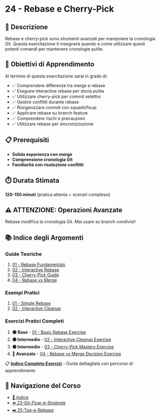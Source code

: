 # 24 - Rebase e Cherry-Pick

## 📖 Descrizione

Rebase e cherry-pick sono strumenti avanzati per manipolare la cronologia Git. Questa esercitazione ti insegnerà quando e come utilizzare questi potenti comandi per mantenere cronologie pulite.

## 🎯 Obiettivi di Apprendimento

Al termine di questa esercitazione sarai in grado di:

- ✅ Comprendere differenze tra merge e rebase
- ✅ Eseguire interactive rebase per storia pulita
- ✅ Utilizzare cherry-pick per commit selettivi
- ✅ Gestire conflitti durante rebase
- ✅ Riorganizzare commit con squash/fixup
- ✅ Applicare rebase su branch feature
- ✅ Comprendere rischi e precauzioni
- ✅ Utilizzare rebase per sincronizzazione

## 📋 Prerequisiti

- **Solida esperienza con merge**
- **Comprensione cronologia Git**
- **Familiarità con risoluzione conflitti**

## ⏱️ Durata Stimata

**120-150 minuti** (pratica attenta + scenari complessi)

## ⚠️ **ATTENZIONE: Operazioni Avanzate**
Rebase modifica la cronologia Git. Mai usare su branch condivisi!

## 📚 Indice degli Argomenti

### Guide Teoriche
1. [01 - Rebase Fundamentals](./guide/01-rebase-fundamentals.md)
2. [02 - Interactive Rebase](./guide/02-interactive-rebase.md)
3. [03 - Cherry-Pick Guide](./guide/03-cherry-pick-guide.md)
4. [04 - Rebase vs Merge](./guide/04-rebase-vs-merge.md)

### Esempi Pratici
1. [01 - Simple Rebase](./esempi/01-simple-rebase.md)
2. [02 - Interactive Cleanup](./esempi/02-interactive-cleanup.md)

### Esercizi Pratici Completi
1. **🟢 Base** - [01 - Basic Rebase Exercise](./esercizi/01-basic-rebase-exercise.md)
2. **🟡 Intermedio** - [02 - Interactive Cleanup Exercise](./esercizi/02-interactive-cleanup-exercise.md)
3. **🟡 Intermedio** - [03 - Cherry-Pick Mastery Exercise](./esercizi/03-cherry-pick-mastery-exercise.md)
4. **🔴 Avanzato** - [04 - Rebase vs Merge Decision Exercise](./esercizi/04-rebase-vs-merge-decision-exercise.md)

📋 **[Indice Completo Esercizi](./esercizi/README.md)** - Guida dettagliata con percorso di apprendimento

## 🔄 Navigazione del Corso

- [📑 Indice](../README.md)
- [⬅️ 23-Git-Flow-e-Strategie](../23-Git-Flow-e-Strategie/README.md)
- [➡️ 25-Tag-e-Release](../25-Tag-e-Release/README.md)
